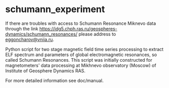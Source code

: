 # schumann_experiment
If there are troubles with access to Schumann Resonance Miknevo data through the link https://idg5.chph.ras.ru/geospheres-dynamics/schumann_resonances/ please address to eggoncharov@vniia.ru.

Python script for two stage magnetic field time series processing to extract ELF spectrum and parameters of global electromagnetic resonances, so called Schumann Resonances. This script was initially constructed for magnetometers' data processing at Mikhnevo observatory (Moscow) of Institute of Geosphere Dynamics RAS.

For more detailed information see doc/manual.
